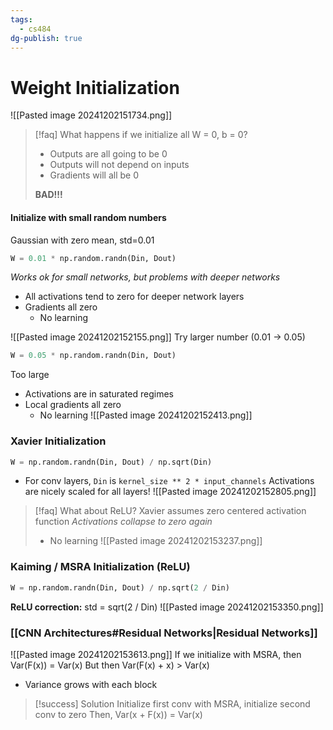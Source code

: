 ```yaml
---
tags:
  - cs484
dg-publish: true
---
```

# Weight Initialization
![[Pasted image 20241202151734.png]]
> [!faq] What happens if we initialize all W = 0, b = 0?
> * Outputs are all going to be 0
> * Outputs will not depend on inputs
> * Gradients will all be 0
>   
> **BAD!!!**

#### Initialize with **small random numbers**
Gaussian with zero mean, std=0.01
```python
W = 0.01 * np.random.randn(Din, Dout)
```
*Works ok for small networks, but problems with deeper networks*
* All activations tend to zero for deeper network layers
* Gradients all zero
	* No learning

![[Pasted image 20241202152155.png]]
Try larger number (0.01 → 0.05)
```python
W = 0.05 * np.random.randn(Din, Dout)
```
Too large
* Activations are in saturated regimes
* Local gradients all zero
	* No learning
![[Pasted image 20241202152413.png]]

### Xavier Initialization
```python
W = np.random.randn(Din, Dout) / np.sqrt(Din)
```
* For conv layers, `Din` is `kernel_size ** 2 * input_channels`
Activations are nicely scaled for all layers!
![[Pasted image 20241202152805.png]]

> [!faq] What about ReLU?
> Xavier assumes zero centered activation function
> *Activations collapse to zero again*
> * No learning
> ![[Pasted image 20241202153237.png]]

### Kaiming / MSRA Initialization (ReLU)
```python
W = np.random.randn(Din, Dout) / np.sqrt(2 / Din)
```
**ReLU correction:** std = sqrt(2 / Din)
![[Pasted image 20241202153350.png]]

### [[CNN Architectures#Residual Networks|Residual Networks]]
![[Pasted image 20241202153613.png]]
If we initialize with MSRA, then Var(F(x)) = Var(x)
But then Var(F(x) + x) > Var(x)
* Variance grows with each block
>[!success] Solution
> Initialize first conv with MSRA, initialize second conv to zero
> Then, Var(x + F(x)) = Var(x)
